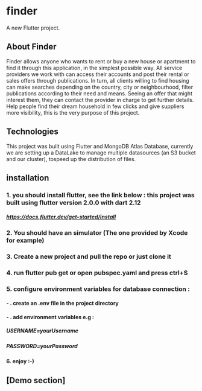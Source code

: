 # finder

A new Flutter project.

## About Finder

Finder allows anyone who wants to rent or buy a new house or apartment to find it through this application, in the simplest possible way.
All service providers we work with can access their accounts and post their rental  or sales offers through publications. 
In turn, all clients willing to find housing can make searches depending on the country, city or neighbourhood, filter publications according to their need and  means. Seeing an offer that might interest them, they can contact the provider in charge to get further details.
Help people find their dream household in few clicks and give suppliers more visibility, this is the very purpose of this project.

## Technologies 

This project was built using Flutter and MongoDB Atlas Database, currently we are setting up a DataLake to manage multiple datasources (an S3 bucket and our cluster), tospeed up the distribution of files.

## installation 

### 1. you should install flutter, see the link below : this project was built using flutter version 2.0.0 with dart 2.12
##### https://docs.flutter.dev/get-started/install

### 2. You should have an simulator (The one provided by Xcode for example)

### 3. Create a new project and pull the repo or just clone it

### 4. run flutter pub get or open pubspec.yaml and press ctrl+S

### 5. configure environment variables for database connection :

#### - . create an .env file in the project directory 

#### - . add environment variables e.g : 
##### USERNAME=yourUsername 
##### PASSWORD=yourPassword

#### 6. enjoy :-)

## [Demo section]
